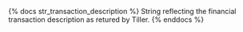 {% docs str_transaction_description %} String reflecting the financial transaction description as retured by Tiller. {% enddocs %}